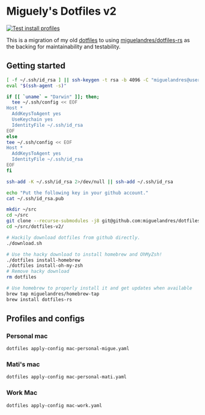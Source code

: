 # Miguely's Dotfiles v2

[![Test install profiles](https://github.com/miguelandres/dotfiles_v2/actions/workflows/install-profile-test.yml/badge.svg)](https://github.com/miguelandres/dotfiles_v2/actions/workflows/install-profile-test.yml)

This is a migration of my old
[dotfiles](http://github.com/miguelandres/dotfiles) to using
[miguelandres/dotfiles-rs](http://github.com/miguelandres/dotfiles-rs) as the
backing for maintainability and testability.

## Getting started

```sh
[ -f ~/.ssh/id_rsa ] || ssh-keygen -t rsa -b 4096 -C "miguelandres@users.noreply.github.com"
eval "$(ssh-agent -s)"

if [[ `uname` = "Darwin" ]]; then;
  tee ~/.ssh/config << EOF
Host *
  AddKeysToAgent yes
  UseKeychain yes
  IdentityFile ~/.ssh/id_rsa
EOF
else
tee ~/.ssh/config << EOF
Host *
  AddKeysToAgent yes
  IdentityFile ~/.ssh/id_rsa
EOF
fi

ssh-add -K ~/.ssh/id_rsa 2>/dev/null || ssh-add ~/.ssh/id_rsa

echo "Put the following key in your github account."
cat ~/.ssh/id_rsa.pub

mkdir ~/src
cd ~/src
git clone --recurse-submodules -j8 git@github.com:miguelandres/dotfiles-v2.git
cd ~/src/dotfiles-v2/

# Hackily download dotfiles from github directly.
./download.sh

# Use the hacky download to install homebrew and OhMyZsh!
./dotfiles install-homebrew
./dotfiles install-oh-my-zsh
# Remove hacky download
rm dotfiles

# Use homebrew to properly install it and get updates when available
brew tap miguelandres/homebrew-tap
brew install dotfiles-rs
```

## Profiles and configs

### Personal mac

```sh
dotfiles apply-config mac-personal-migue.yaml
```

### Mati's mac

```sh
dotfiles apply-config mac-personal-mati.yaml
```

### Work Mac

```sh
dotfiles apply-config mac-work.yaml
```
